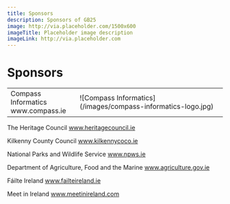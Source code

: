 ```yaml
---
title: Sponsors
description: Sponsors of GB25
image: http://via.placeholder.com/1500x600
imageTitle: Placeholder image description
imageLink: http://via.placeholder.com
---
```


# Sponsors

<table>
<tr>
<td>Compass Informatics<br>www.compass.ie</td>
<td>![Compass Informatics](/images/compass-informatics-logo.jpg)</td>
</tr>
</table>



The Heritage Council
www.heritagecouncil.ie

Kilkenny County Council
www.kilkennycoco.ie

National Parks and Wildlife Service
www.npws.ie

Department of Agriculture, Food and the Marine
www.agriculture.gov.ie

Fáilte Ireland
www.failteireland.ie

Meet in Ireland
www.meetinireland.com 
